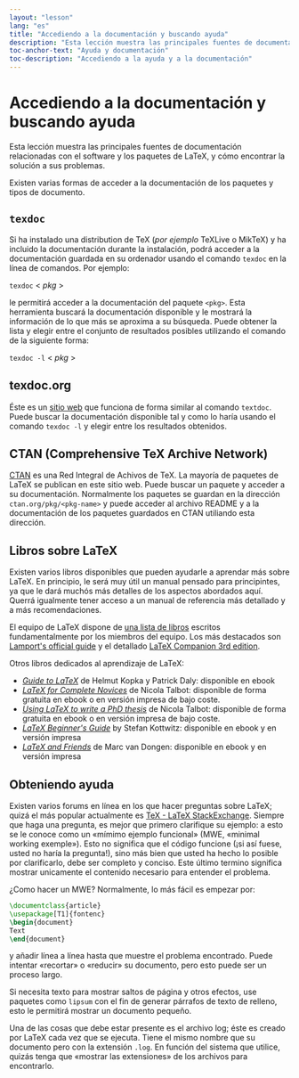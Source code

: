 ```yaml
---
layout: "lesson"
lang: "es"
title: "Accediendo a la documentación y buscando ayuda"
description: "Esta lección muestra las principales fuentes de documentación relacionadas con el software y los paquetes de LaTeX, y cómo encontrar la solución a sus problemas."
toc-anchor-text: "Ayuda y documentación"
toc-description: "Accediendo a la ayuda y a la documentación"
---
```


# Accediendo a la documentación y buscando ayuda

<span
  class="summary">Esta lección muestra las principales fuentes de documentación relacionadas con el software y los paquetes de LaTeX, y cómo encontrar la solución a sus problemas.</span>

Existen varias formas de acceder a la documentación de los paquetes y tipos de documento.

## `texdoc`


Si ha instalado una distribution de TeX (_por ejemplo_ TeXLive o MikTeX) y ha incluido
la documentación durante la instalación, podrá acceder a la documentación guardada en 
su ordenador usando el comando `texdoc` en la línea de comandos. Por ejemplo:


`texdoc` < _pkg_ >


le permitirá acceder a la documentación del paquete `<pkg>`. Esta herramienta buscará
la documentación disponible y le mostrará la información de lo que más se aproxima a
su búsqueda. Puede obtener la lista y elegir entre el conjunto de resultados posibles 
utilizando el comando de la siguiente forma:

`texdoc -l` < _pkg_ >


## texdoc.org

Éste es un [sitio web](https://texdoc.org/) que funciona de forma similar al comando `textdoc`. Puede
buscar la documentación disponible tal y como lo haría usando el comando `texdoc -l` 
y elegir entre los resultados obtenidos.

## CTAN (Comprehensive TeX Archive Network)

[CTAN](https://www.ctan.org) es una Red Integral de Achivos de TeX. La mayoría de paquetes de LaTeX se publican
en este sitio web. Puede buscar un paquete y acceder a su documentación.
Normalmente los paquetes se guardan en la dirección `ctan.org/pkg/<pkg-name>`
y puede acceder al archivo README y a la documentación de los paquetes guardados en CTAN
utiliando esta dirección.

## Libros sobre LaTeX

Existen varios libros disponibles que pueden ayudarle a aprendar más sobre LaTeX.
En principio, le será muy útil un manual pensado para principintes, ya que
le dará muchós más detalles de los aspectos abordados aquí. Querrá igualmente
tener acceso a un manual de referencia más detallado y a más recomendaciones.

El equipo de LaTeX dispone de [una lista de libros](https://www.latex-project.org/help/books/)
escritos fundamentalmente por los miembros del equipo. Los más destacados son [Lamport's official
guide](https://www.informit.com/store/latex-a-document-preparation-system-9780201529838)
y el detallado
[LaTeX Companion 3rd edition](https://www.informit.com/store/latex-companion-parts-i-ii-3rd-edition-9780138166489).

Otros libros dedicados al aprendizaje de LaTeX:

- [_Guide to
  LaTeX_](https://www.informit.com/store/guide-to-latex-9780132651714) de Helmut
  Kopka y Patrick Daly: disponible en ebook
- [_LaTeX for Complete Novices_](https://www.dickimaw-books.com/latex/novices/) de
  Nicola Talbot: disponible de forma gratuita en ebook o en versión impresa de bajo coste.
- [_Using LaTeX to write a PhD
  thesis_](https://www.dickimaw-books.com/latex/thesis/) de
  Nicola Talbot: disponible de forma gratuita en ebook o en versión impresa de bajo coste.
- [_LaTeX Beginner's Guide_](https://www.packtpub.com/gb/hardware-and-creative/latex-beginners-guide)
  by Stefan Kottwitz: disponible en ebook y en versión impresa
- [_LaTeX and Friends_](https://www.springer.com/gp/book/9783642238154) de
  Marc van Dongen: disponible en ebook y en versión impresa

## Obteniendo ayuda

Existen varios forums en línea en los que hacer preguntas sobre LaTeX; quizá el
más popular actualmente es [TeX - LaTeX StackExchange](https://tex.stackexchange.com).
Siempre que haga una pregunta, es mejor que primero clarifique su ejemplo: a esto
se le conoce como un «mímimo ejemplo funcional» (MWE, «minimal working exemple»). Esto
no significa que el código funcione (¡si así fuese, usted no haría la pregunta!), sino más
bien que usted ha hecho lo posible por clarificarlo, debe ser completo y conciso. Este último
termino significa mostrar unicamente el contenido necesario para entender el problema.

¿Como hacer un MWE? Normalmente, lo más fácil es empezar por:

```latex
\documentclass{article}
\usepackage[T1]{fontenc}
\begin{document}
Text
\end{document}
```

y añadir línea a línea hasta que muestre el problema encontrado. Puede
intentar «recortar» o «reducir» su documento, pero esto puede ser un proceso largo. 

Si necesita texto para mostrar saltos de página y otros efectos, use
paquetes como `lipsum` con el fin de generar párrafos de texto de relleno, 
esto le permitirá mostrar un documento pequeño.

Una de las cosas que debe estar presente es el archivo log; éste es creado por
LaTeX cada vez que se ejecuta. Tiene el mismo nombre que su documento pero con
la extensión `.log`. En función del sistema que utilice, quizás tenga que «mostrar
las extensiones» de los archivos para encontrarlo.
